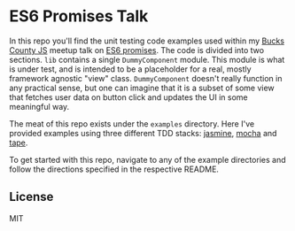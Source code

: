 # ES6 Promises Talk

In this repo you'll find the unit testing code examples used within my
[Bucks County JS][BucksCoJS] meetup talk on [ES6 promises][promise-spec].
The code is divided into two sections. `lib` contains a single `DummyComponent`
module. This module is what is under test, and is intended to be a placeholder
for a real, mostly framework agnostic "view" class. `DummyComponent` doesn't
really function in any practical sense, but one can imagine that it is a
subset of some view that fetches user data on button click and updates the UI
in some meaningful way.

The meat of this repo exists under the `examples` directory. Here I've provided
examples using three different TDD stacks: [jasmine][jasmine], [mocha][mocha]
and [tape][tape].

To get started with this repo, navigate to any of the example directories and
follow the directions specified in the respective README.

## License

MIT

[BucksCoJS]: http://www.meetup.com/Bucks-Co-Js/events/227589650/
[promise-spec]: https://promisesaplus.com/
[jasmine]: https://github.com/jasmine/jasmine
[mocha]: https://github.com/mochajs/mocha
[tape]: https://github.com/substack/tape
